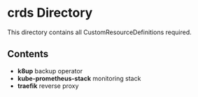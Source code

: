# crds Directory

This directory contains all CustomResourceDefinitions required.

## Contents

- **k8up** backup operator
- **kube-prometheus-stack** monitoring stack
- **traefik** reverse proxy
